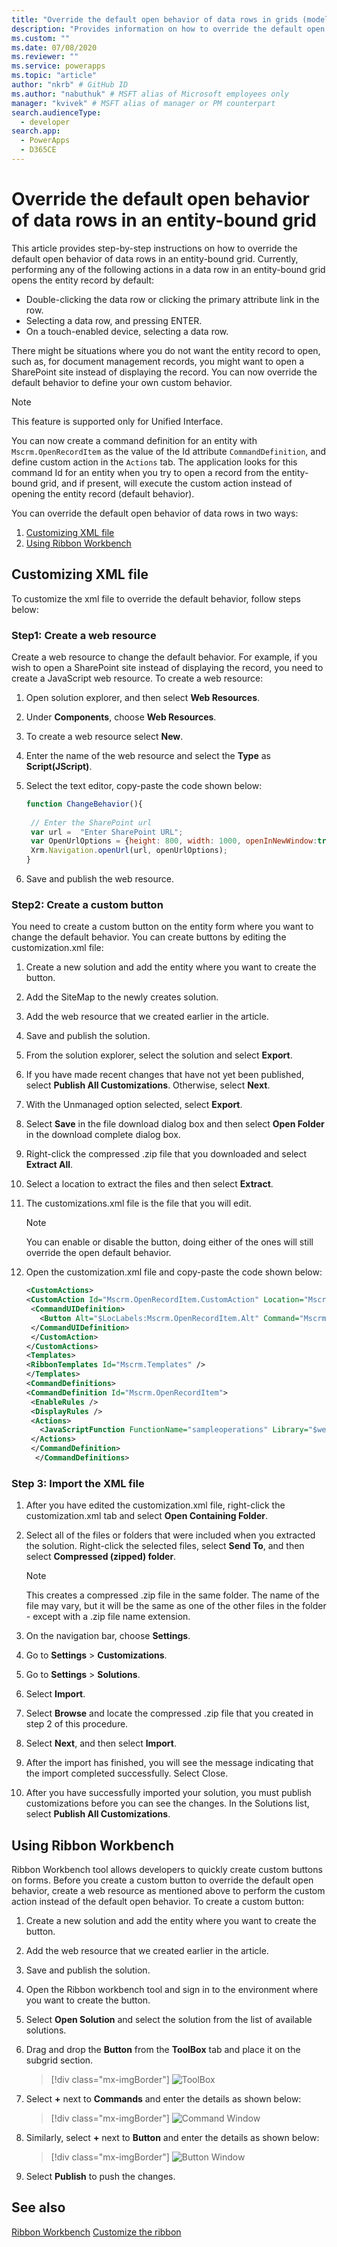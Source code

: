 ```yaml
---
title: "Override the default open behavior of data rows in grids (model-driven apps) | Microsoft Docs" # Intent and product brand in a unique string of 43-59 chars including spaces
description: "Provides information on how to override the default open behavior of the records in grids" # 115-145 characters including spaces. This abstract displays in the search result.
ms.custom: ""
ms.date: 07/08/2020
ms.reviewer: ""
ms.service: powerapps
ms.topic: "article"
author: "nkrb" # GitHub ID
ms.author: "nabuthuk" # MSFT alias of Microsoft employees only
manager: "kvivek" # MSFT alias of manager or PM counterpart
search.audienceType: 
  - developer
search.app: 
  - PowerApps
  - D365CE
---
```

# Override the default open behavior of data rows in an entity-bound grid

This article provides step-by-step instructions on how to override the default open behavior of data rows in an entity-bound grid. Currently, performing any of the following actions in a data row in an entity-bound grid opens the entity record by default:

- Double-clicking the data row or clicking the primary attribute link in the row.
- Selecting a data row, and pressing ENTER.
- On a touch-enabled device, selecting a data row.

There might be situations where you do not want the entity record to open, such as, for document management records, you might want to open a SharePoint site instead of displaying the record. You can now override the default behavior to define your own custom behavior.

> [!NOTE] 
> This feature is supported only for Unified Interface.

You can now create a command definition for an entity with `Mscrm.OpenRecordItem` as the value of the Id attribute `CommandDefinition`, and define custom action in the `Actions` tab. The application looks for this command Id for an entity when you try to open a record from the entity-bound grid, and if present, will execute the custom action instead of opening the entity record (default behavior).

You can override the default open behavior of data rows in two ways:

1. [Customizing XML file](#customizing-xml-file)
2. [Using Ribbon Workbench](#using-ribbon-workbench)

## Customizing XML file

To customize the xml file to override the default behavior, follow steps below:

### Step1: Create a web resource

Create a web resource to change the default behavior. For example, if you wish to open a SharePoint site instead of displaying the record, you need to create a JavaScript web resource. To create a web resource:

1. Open solution explorer, and then select **Web Resources**.

2. Under **Components**, choose **Web Resources**.

3. To create a web resource select **New**.

4. Enter the name of the web resource and select the **Type** as **Script(JScript)**.

5. Select the text editor, copy-paste the code shown below:

   ```JavaScript
   function ChangeBehavior(){
    
    // Enter the SharePoint url
    var url =  "Enter SharePoint URL";
    var OpenUrlOptions = {height: 800, width: 1000, openInNewWindow:true};
    Xrm.Navigation.openUrl(url, openUrlOptions);
   }
   ```

6. Save and publish the web resource.

### Step2: Create a custom button

You need to create a custom button on the entity form where you want to change the default behavior. You can create buttons by editing the customization.xml file:

1. Create a new solution and add the entity where you want to create the button. 

2. Add the SiteMap to the newly creates solution. 

3. Add the web resource that we created earlier in the article. 

4. Save and publish the solution. 

5. From the solution explorer, select the solution and select **Export**. 

6. If you have made recent changes that have not yet been published, select **Publish All Customizations**. Otherwise, select **Next**.

7. With the Unmanaged option selected, select **Export**.

8. Select **Save** in the file download dialog box and then select **Open Folder** in the download complete dialog box.

9. Right-click the compressed .zip file that you downloaded and select **Extract All**.

10. Select a location to extract the files and then select **Extract**.

11. The customizations.xml file is the file that you will edit.

    > [!NOTE]
    > You can enable or disable the button, doing either of the ones will still override the open default behavior.

12. Open the customization.xml file and copy-paste the code shown below:

     ```XML
    <CustomActions>
    <CustomAction Id="Mscrm.OpenRecordItem.CustomAction" Location="Mscrm.SubGrid.account.MainTab.Management.Controls._children" Sequence="28">
      <CommandUIDefinition>
        <Button Alt="$LocLabels:Mscrm.OpenRecordItem.Alt" Command="Mscrm.OpenRecordItem" Id="Mscrm.OpenRecordItem" LabelText="$LocLabels:Mscrm.OpenRecordItem.LabelText" Sequence="28" TemplateAlias="o1" ToolTipTitle="$LocLabels:Mscrm.OpenRecordItem.ToolTipTitle" ToolTipDescription="$LocLabels:Mscrm.OpenRecordItem.ToolTipDescription" />
      </CommandUIDefinition>
      </CustomAction>
     </CustomActions>
    <Templates>
     <RibbonTemplates Id="Mscrm.Templates" />
    </Templates>
    <CommandDefinitions>
    <CommandDefinition Id="Mscrm.OpenRecordItem">
      <EnableRules />
      <DisplayRules />
      <Actions>
        <JavaScriptFunction FunctionName="sampleoperations" Library="$webresource:cr5c1_samplescript" />
      </Actions>
      </CommandDefinition>
       </CommandDefinitions>
     ```

### Step 3: Import the XML file


1. After you have edited the customization.xml file, right-click the customization.xml tab and select **Open Containing Folder**.  
2. Select all of the files or folders that were included when you extracted the solution. Right-click the selected files, select **Send To**, and then select **Compressed (zipped) folder**.  
  
   > [!NOTE]
   >  This creates a compressed .zip file in the same folder. The name of the file may vary, but it will be the same as one of the other files in the folder - except with a .zip file name extension.  
  
3. On the navigation bar, choose **Settings**. 
  
4. Go to **Settings** > **Customizations**.
  
5. Go to **Settings** > **Solutions**. 
  
6. Select **Import**.  
  
7. Select **Browse** and locate the compressed .zip file that you created in step 2 of this procedure.  
  
8. Select **Next**, and then select **Import**.  
  
9. After the import has finished, you will see the message indicating that the import completed successfully. Select Close.  
  
10. After you have successfully imported your solution, you must publish customizations before you can see the changes. In the Solutions list, select **Publish All Customizations**.  

 
## Using Ribbon Workbench

Ribbon Workbench tool allows developers to quickly create custom buttons on forms. Before you create a custom button to override the default open behavior, create a web resource as mentioned above to perform the custom action instead of the default open behavior. To create a custom button:

1. Create a new solution and add the entity where you want to create the button.

2. Add the web resource that we created earlier in the article.

3. Save and publish the solution.

4. Open the Ribbon workbench tool and sign in to the environment where you want to create the button.

5. Select **Open Solution** and select the solution from the list of available solutions.

6. Drag and drop the **Button** from the **ToolBox** tab and place it on the subgrid section.

   > [!div class="mx-imgBorder"]
   > ![ToolBox](media/toolbox-rwb.png "ToolBox")

7. Select **+** next to **Commands** and enter the details as shown below:

    > [!div class="mx-imgBorder"]
    > ![Command Window](media/command-windows.png "Command Window")

8. Similarly, select **+** next to **Button** and enter the details as shown below:

    > [!div class="mx-imgBorder"]
    > ![Button Window](media/toolbox-rwb.png "Button Window")

9. Select **Publish** to push the changes.

## See also

[Ribbon Workbench](https://www.develop1.net/public/rwb/ribbonworkbench.aspx)
[Customize the ribbon](customize-commands-ribbon.md)